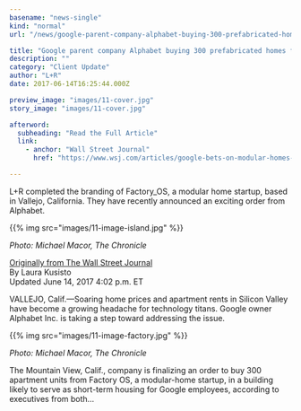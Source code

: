 ```yaml
---
basename: "news-single"
kind: "normal"
url: "/news/google-parent-company-alphabet-buying-300-prefabricated-homes-from-vallejo-based-factory_os.html"

title: "Google parent company Alphabet buying 300 prefabricated homes from Factory_OS"
description: ""
category: "Client Update"
author: "L+R"
date: 2017-06-14T16:25:44.000Z

preview_image: "images/11-cover.jpg"
story_image: "images/11-cover.jpg"

afterword:
  subheading: "Read the Full Article"
  link:
    - anchor: "Wall Street Journal"
      href: "https://www.wsj.com/articles/google-bets-on-modular-homes-to-fill-housing-demand-1497448838"

---
```


L+R completed the branding of Factory_OS, a modular home startup, based in Vallejo, California. They have recently announced an exciting order from Alphabet.

{{% img src="images/11-image-island.jpg" %}}

*Photo: Michael Macor, The Chronicle*

[Originally from The Wall Street Journal](https://www.wsj.com/articles/google-bets-on-modular-homes-to-fill-housing-demand-1497448838)  
By Laura Kusisto  
Updated June 14, 2017 4:02 p.m. ET

VALLEJO, Calif.—Soaring home prices and apartment rents in Silicon Valley have become a growing headache for technology titans. Google owner Alphabet Inc. is taking a step toward addressing the issue.

{{% img src="images/11-image-factory.jpg" %}}

*Photo: Michael Macor, The Chronicle*

The Mountain View, Calif., company is finalizing an order to buy 300 apartment units from Factory OS, a modular-home startup, in a building likely to serve as short-term housing for Google employees, according to executives from both…


